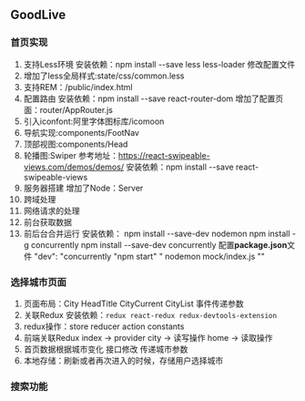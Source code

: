 ## GoodLive

### 首页实现
1. 支持Less环境
    安装依赖：npm install --save less less-loader
    修改配置文件
2. 增加了less全局样式:state/css/common.less
3. 支持REM：/public/index.html
4. 配置路由
    安装依赖：npm install --save react-router-dom
    增加了配置页面：router/AppRouter.js
5. 引入iconfont:阿里字体图标库/icomoon
6. 导航实现:components/FootNav
7. 顶部视图:components/Head
8. 轮播图:Swiper
    参考地址：https://react-swipeable-views.com/demos/demos/
    安装依赖：npm install --save react-swipeable-views
9. 服务器搭建
    增加了Node：Server
10. 跨域处理
11. 网络请求的处理
12. 前台获取数据
13. 前后台合并运行
    安装依赖：
        npm install --save-dev nodemon
        npm install -g concurrently
        npm install --save-dev concurrently
    配置**package.json**文件
    "dev": "concurrently \"npm start\" \" nodemon mock/index.js \""

### 选择城市页面
1. 页面布局：City  HeadTitle   CityCurrent   CityList
    事件传递参数
2. 关联Redux
    安装依赖：`redux react-redux redux-devtools-extension`
3. redux操作：store  reducer  action constants
4. 前端关联Redux
    index -> provider  city -> 读写操作   home -> 读取操作
5. 首页数据根据城市变化 接口修改  传递城市参数
6. 本地存储：刷新或者再次进入的时候，存储用户选择城市

### 搜索功能
